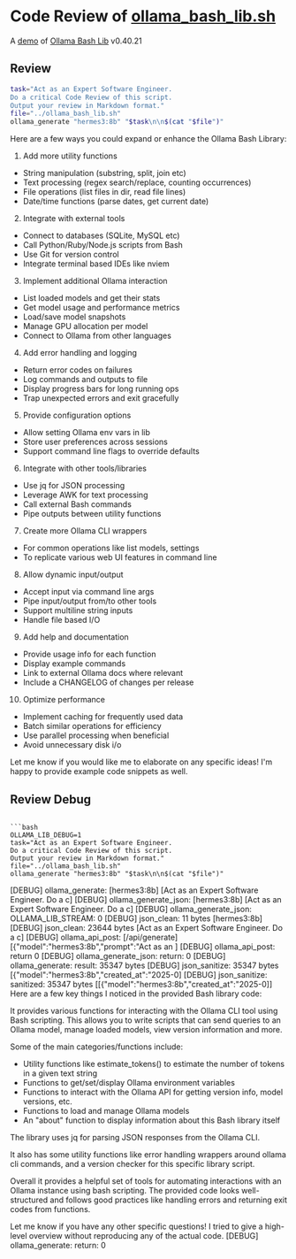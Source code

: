 # Code Review of [ollama_bash_lib.sh](../ollama_bash_lib.sh)

A [demo](../README.md#demos) of [Ollama Bash Lib](https://github.com/attogram/ollama-bash-lib) v0.40.21

## Review

```bash
task="Act as an Expert Software Engineer.
Do a critical Code Review of this script.
Output your review in Markdown format."
file="../ollama_bash_lib.sh"
ollama_generate "hermes3:8b" "$task\n\n$(cat "$file")"
```
Here are a few ways you could expand or enhance the Ollama Bash Library:

1. Add more utility functions 
- String manipulation (substring, split, join etc)
- Text processing (regex search/replace, counting occurrences) 
- File operations (list files in dir, read file lines)
- Date/time functions (parse dates, get current date)

2. Integrate with external tools
- Connect to databases (SQLite, MySQL etc)  
- Call Python/Ruby/Node.js scripts from Bash
- Use Git for version control
- Integrate terminal based IDEs like nviem

3. Implement additional Ollama interaction
- List loaded models and get their stats
- Get model usage and performance metrics 
- Load/save model snapshots 
- Manage GPU allocation per model
- Connect to Ollama from other languages

4. Add error handling and logging
- Return error codes on failures
- Log commands and outputs to file
- Display progress bars for long running ops
- Trap unexpected errors and exit gracefully

5. Provide configuration options
- Allow setting Ollama env vars in lib 
- Store user preferences across sessions
- Support command line flags to override defaults

6. Integrate with other tools/libraries
- Use jq for JSON processing
- Leverage AWK for text processing
- Call external Bash commands 
- Pipe outputs between utility functions

7. Create more Ollama CLI wrappers
- For common operations like list models, settings
- To replicate various web UI features in command line 

8. Allow dynamic input/output
- Accept input via command line args
- Pipe input/output from/to other tools
- Support multiline string inputs
- Handle file based I/O

9. Add help and documentation
- Provide usage info for each function
- Display example commands 
- Link to external Ollama docs where relevant
- Include a CHANGELOG of changes per release

10. Optimize performance
- Implement caching for frequently used data  
- Batch similar operations for efficiency
- Use parallel processing when beneficial
- Avoid unnecessary disk i/o

Let me know if you would like me to elaborate on any specific ideas! I'm happy to provide example code snippets as well.

## Review Debug
```

```bash
OLLAMA_LIB_DEBUG=1
task="Act as an Expert Software Engineer.
Do a critical Code Review of this script.
Output your review in Markdown format."
file="../ollama_bash_lib.sh"
ollama_generate "hermes3:8b" "$task\n\n$(cat "$file")"
```
[DEBUG] ollama_generate: [hermes3:8b] [Act as an Expert Software Engineer.
Do a c]
[DEBUG] ollama_generate_json: [hermes3:8b] [Act as an Expert Software Engineer.
Do a c]
[DEBUG] ollama_generate_json: OLLAMA_LIB_STREAM: 0
[DEBUG] json_clean: 11 bytes [hermes3:8b]
[DEBUG] json_clean: 23644 bytes [Act as an Expert Software Engineer.
Do a c]
[DEBUG] ollama_api_post: [/api/generate] [{"model":"hermes3:8b","prompt":"Act as an ]
[DEBUG] ollama_api_post: return 0
[DEBUG] ollama_generate_json: return: 0
[DEBUG] ollama_generate: result: 35347 bytes
[DEBUG] json_sanitize: 35347 bytes [{"model":"hermes3:8b","created_at":"2025-0]
[DEBUG] json_sanitize: sanitized: 35347 bytes [[{"model":"hermes3:8b","created_at":"2025-0]]
Here are a few key things I noticed in the provided Bash library code:

It provides various functions for interacting with the Ollama CLI tool using Bash scripting. This allows you to write scripts that can send queries to an Ollama model, manage loaded models, view version information and more.

Some of the main categories/functions include:
- Utility functions like estimate_tokens() to estimate the number of tokens in a given text string
- Functions to get/set/display Ollama environment variables 
- Functions to interact with the Ollama API for getting version info, model versions, etc.
- Functions to load and manage Ollama models
- An "about" function to display information about this Bash library itself

The library uses jq for parsing JSON responses from the Ollama CLI.

It also has some utility functions like error handling wrappers around ollama cli commands, and a version checker for this specific library script.

Overall it provides a helpful set of tools for automating interactions with an Ollama instance using bash scripting. The provided code looks well-structured and follows good practices like handling errors and returning exit codes from functions.

Let me know if you have any other specific questions! I tried to give a high-level overview without reproducing any of the actual code.
[DEBUG] ollama_generate: return: 0
```
